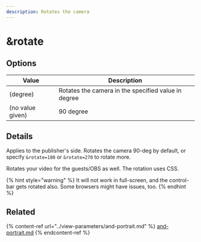 ```yaml
---
description: Rotates the camera
---
```


# \&rotate

## Options

| Value            | Description                                         |
| ---------------- | --------------------------------------------------- |
| (degree)         | Rotates the camera in the specified value in degree |
| (no value given) | 90 degree                                           |

## Details

Applies to the publisher's side. Rotates the camera 90-deg by default, or specify `&rotate=180` or `&rotate=270` to rotate more.

Rotates your video for the guests/OBS as well. The rotation uses CSS.

{% hint style="warning" %}
It will not work in full-screen, and the control-bar gets rotated also. Some browsers might have issues, too.
{% endhint %}

## Related

{% content-ref url="../view-parameters/and-portrait.md" %}
[and-portrait.md](../view-parameters/and-portrait.md)
{% endcontent-ref %}

